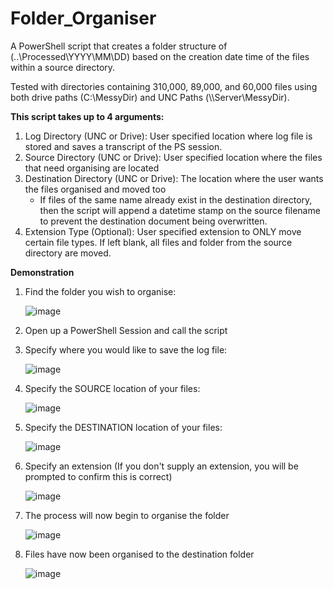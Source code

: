 # Folder_Organiser
A PowerShell script that creates a folder structure of (..\Processed\YYYY\MM\DD) based on the creation date time of the files within a source directory.

Tested with directories containing 310,000, 89,000, and 60,000 files using both drive paths (C:\MessyDir) and UNC Paths (\\\\Server\MessyDir).

**This script takes up to 4 arguments:**
1. Log Directory (UNC or Drive): User specified location where log file is stored and saves a transcript of the PS session. 
2. Source Directory (UNC or Drive): User specified location where the files that need organising are located
3. Destination Directory (UNC or Drive): The location where the user wants the files organised and moved too
      - If files of the same name already exist in the destination directory, then the script will append a datetime stamp on the source filename to prevent the destination document being overwritten.
4. Extension Type (Optional): User specified extension to ONLY move certain file types. If left blank, all files and folder from the source directory are moved.

**Demonstration**

1. Find the folder you wish to organise:

      ![image](https://user-images.githubusercontent.com/74862092/167418060-4cd83c1f-cc5f-4e70-97b4-2590540ff1b7.png)
  
2. Open up a PowerShell Session and call the script

3. Specify where you would like to save the log file:

      ![image](https://user-images.githubusercontent.com/74862092/167416735-3766881b-7b11-4eb5-bd5e-a0f1c7ac6235.png)

4. Specify the SOURCE location of your files:

      ![image](https://user-images.githubusercontent.com/74862092/167426376-b85c15a7-6d19-4a77-91b0-f0b82d0eab34.png)

5. Specify the DESTINATION location of your files:

      ![image](https://user-images.githubusercontent.com/74862092/167417044-86891c9a-a2f9-4384-b99e-5f2d7b01bbcd.png)

6. Specify an extension (If you don't supply an extension, you will be prompted to confirm this is correct)

      ![image](https://user-images.githubusercontent.com/74862092/167417204-98c8337b-ab66-48c8-a001-e73457855550.png)

7. The process will now begin to organise the folder

      ![image](https://user-images.githubusercontent.com/74862092/167417683-e5ed6dfe-b5b4-470a-a3eb-dcac5e40d2b5.png)

8. Files have now been organised to the destination folder

      ![image](https://user-images.githubusercontent.com/74862092/167417957-56c782f1-d5c1-486c-86db-62544fe967db.png)


